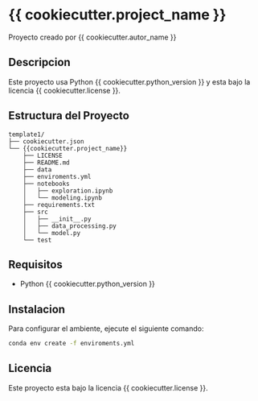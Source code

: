 # {{ cookiecutter.project_name }}

Proyecto creado por {{ cookiecutter.autor_name }}

## Descripcion

Este proyecto usa Python {{ cookiecutter.python_version }} y esta bajo la licencia {{ cookiecutter.license }}.

## Estructura del Proyecto

```text
template1/  
├── cookiecutter.json  
└── {{cookiecutter.project_name}}  
    ├── LICENSE  
    ├── README.md  
    ├── data  
    ├── enviroments.yml  
    ├── notebooks  
    │   ├── exploration.ipynb  
    │   └── modeling.ipynb  
    ├── requirements.txt  
    ├── src  
    │   ├── __init__.py  
    │   ├── data_processing.py  
    │   └── model.py  
    └── test
```

## Requisitos

- Python {{ cookiecutter.python_version }}

## Instalacion

Para configurar el ambiente, ejecute el siguiente comando:

```bash
conda env create -f enviroments.yml
```

## Licencia

Este proyecto esta bajo la licencia {{ cookiecutter.license }}.
